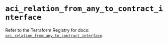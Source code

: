 # `aci_relation_from_any_to_contract_interface`

Refer to the Terraform Registry for docs: [`aci_relation_from_any_to_contract_interface`](https://registry.terraform.io/providers/ciscodevnet/aci/2.17.0/docs/resources/relation_from_any_to_contract_interface).
